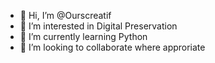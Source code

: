 - 👋 Hi, I’m @Ourscreatif
- 👀 I’m interested in Digital Preservation
- 🌱 I’m currently learning Python
- 💞️ I’m looking to collaborate where approriate

<!---
Ourscreatif/Ourscreatif is a ✨ special ✨ repository because its `README.md` (this file) appears on your GitHub profile.
You can click the Preview link to take a look at your changes.
--->
